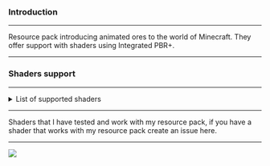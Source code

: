 ### Introduction
<hr>

Resource pack introducing animated ores to the world of Minecraft. They offer support with shaders using Integrated PBR+.
<hr>

### Shaders support
<hr>
<details>
<summary>List of supported shaders</summary>

* Chocapic13 V9 (Medium, High, Extreme, Ultra)
* Sildur's Vibrant (Medium, High, Extreme)
* BSL Original
* BSL Classic
* Complementary Reimaged
* Complementary Unbound
* Fast PBR
* Insanity
* MakeUp UltraFast
* AstraLex
* Bloop
* Ebin Resurrected
* Exposa
* Kappa
* Lux V1
* Mellow
* Noble
* Nostalgia
* Opal
* OpenShad Alpha
* Pastel Shaders
* Photon
* Solar Shaders
* UShader
* Vanilla Plus
* Voyager Shaders
</details>
<hr>

Shaders that I have tested and work with my resource pack, if you have a shader that works with my resource pack create an issue here.
<hr>

![](https://i.imgur.com/XGS8oz4.gif)